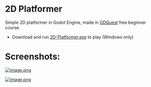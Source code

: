 # 2D Platformer
Simple 2D platformer in Godot Engine, made in [GDQuest](https://www.youtube.com/playlist?list=PLhqJJNjsQ7KH_z21S_XeXD3Ht3WnSqW97) free beginner course.

- Download and run [2D-Platformer.exe](https://github.com/aelkayam/2D-platformer/blob/main/2DPlatformer.exe) to play (Windows only)

# Screenshots:
[![image.png](https://i.postimg.cc/kgkHpXKW/image.png "screenshot-UI")](https://postimg.cc/BjBN83hv)

[![image.png](https://i.postimg.cc/024Xz2th/image.png "screenshot-gameplay")](https://postimg.cc/CzjstYp4)
